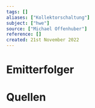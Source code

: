 ```yaml
---
tags: []
aliases: ["Kollektorschaltung"]
subject: ["hwe"]
source: ["Michael Offenhuber"]
reference: []
created: 21st November 2022
---
```


# Emitterfolger

# Quellen
